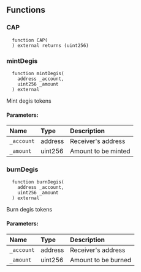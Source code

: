 


## Functions
### CAP
```solidity
  function CAP(
  ) external returns (uint256)
```




### mintDegis
```solidity
  function mintDegis(
    address _account,
    uint256 _amount
  ) external
```
Mint degis tokens


#### Parameters:
| Name | Type | Description                                                          |
| :--- | :--- | :------------------------------------------------------------------- |
|`_account` | address | Receiver's address
|`_amount` | uint256 | Amount to be minted

### burnDegis
```solidity
  function burnDegis(
    address _account,
    uint256 _amount
  ) external
```
Burn degis tokens


#### Parameters:
| Name | Type | Description                                                          |
| :--- | :--- | :------------------------------------------------------------------- |
|`_account` | address | Receiver's address
|`_amount` | uint256 | Amount to be burned

